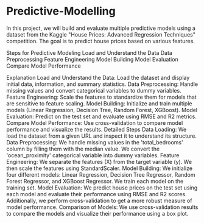 # Predictive-Modelling

In this project, we will build and evaluate multiple predictive models using a dataset from the Kaggle "House Prices: Advanced Regression Techniques" competition. The goal is to predict house prices based on various features.

Steps for Predictive Modeling
Load and Understand the Data
Data Preprocessing
Feature Engineering
Model Building
Model Evaluation
Compare Model Performance

Explanation
Load and Understand the Data: Load the dataset and display initial data, information, and summary statistics.
Data Preprocessing: Handle missing values and convert categorical variables to dummy variables.
Feature Engineering: Scale the features to standardize them for models that are sensitive to feature scaling.
Model Building: Initialize and train multiple models (Linear Regression, Decision Tree, Random Forest, XGBoost).
Model Evaluation: Predict on the test set and evaluate using RMSE and R2 metrics.
Compare Model Performance: Use cross-validation to compare model performance and visualize the results.
Detailed Steps
Data Loading: We load the dataset from a given URL and inspect it to understand its structure.
Data Preprocessing: We handle missing values in the 'total_bedrooms' column by filling them with the median value. We convert the 'ocean_proximity' categorical variable into dummy variables.
Feature Engineering: We separate the features (X) from the target variable (y). We then scale the features using StandardScaler.
Model Building: We initialize four different models: Linear Regression, Decision Tree Regressor, Random Forest Regressor, and XGBoost Regressor. We train each model on the training set.
Model Evaluation: We predict house prices on the test set using each model and evaluate their performance using RMSE and R2 scores. Additionally, we perform cross-validation to get a more robust measure of model performance.
Comparison of Models: We use cross-validation results to compare the models and visualize their performance using a box plot.
